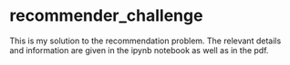 # recommender_challenge

This is my solution to the recommendation problem. The relevant details and information are given in the ipynb notebook as well as in the pdf. 
